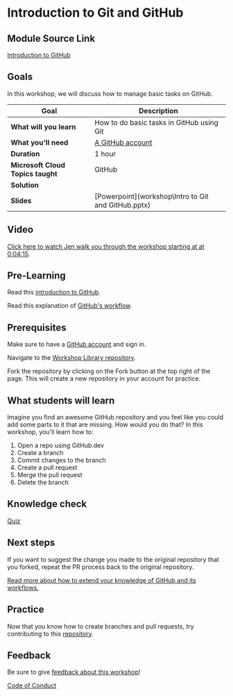 # Introduction to Git and GitHub

## Module Source Link

[Introduction to GitHub](https://docs.microsoft.com/learn/modules/introduction-to-github/?WT.mc_id=academic-55780-jelooper)

## Goals

In this workshop, we will discuss how to manage basic tasks on GitHub.

| **Goal**                          | **Description**                                   |
| -----------------------------     | --------------------------------------------------|
| **What will you learn**           | How to do basic tasks in GitHub using Git         |
| **What you'll need**              | [A GitHub account](https://github.com/)           |
| **Duration**                      | 1 hour                                            |
| **Microsoft Cloud Topics taught** | GitHub                                            |
| **Solution**                      |                                                   |
| **Slides**                        | [Powerpoint](workshop\Intro to Git and GitHub.pptx)        |
                         
## Video

 [Click here to watch Jen walk you through the workshop starting at at 0:04:15](https://www.youtube.com/watch?v=QJHd4jf4ekI&feature=youtu.be).

## Pre-Learning

Read this [introduction to GitHub](https://docs.microsoft.com/en-us/learn/modules/introduction-to-github/1-introduction?WT.mc_id=academic-55780-jelooper).

Read this explanation of [GitHub's workflow](https://docs.microsoft.com/en-us/learn/modules/introduction-to-github/2-what-is-github?WT.mc_id=academic-55780-jelooper).
## Prerequisites

Make sure to have a [GitHub account](https://github.com/) and sign in.

Navigate to the [Workshop Library repository](https://github.com/microsoft/workshop-library).

Fork the repository by clicking on the Fork button at the top right of the page. This will create a new repository in your account for practice.

## What students will learn

Imagine you find an awesome GitHub repository and you feel like you could add some parts to it that are missing. How would you do that? In this workshop, you'll learn how to:

1. Open a repo using GitHub.dev
2. Create a branch
3. Commit changes to the branch
4. Create a pull request
5. Merge the pull request
6. Delete the branch

## Knowledge check

[Quiz](https://docs.microsoft.com/en-us/learn/modules/introduction-to-github/4-knowledge-check?WT.mc_id=academic-55780-jelooper)

## Next steps

If you want to suggest the change you made to the original repository that you forked, repeat the PR process back to the original repository.

[Read more about how to extend your knowledge of GitHub and its workflows.](https://docs.microsoft.com/en-us/learn/modules/contribute-open-source/5-next-steps?WT.mc_id=academic-55780-jelooper)

## Practice

Now that you know how to create branches and pull requests, try contributing to this [repository](https://github.com/prernamittal/mlsa-workshop-diy). 

## Feedback

Be sure to give [feedback about this workshop](https://forms.office.com/r/MdhJWMZthR)!

[Code of Conduct](../CODE_OF_CONDUCT.md)

